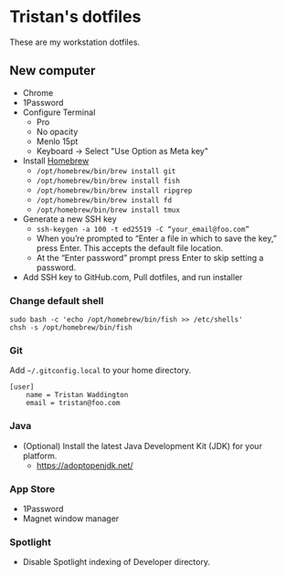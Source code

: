 # Tristan's dotfiles

These are my workstation dotfiles.

## New computer

- Chrome
- 1Password
- Configure Terminal
    - Pro
    - No opacity
    - Menlo 15pt
    - Keyboard -> Select "Use Option as Meta key"
- Install [Homebrew](https://brew.sh/)
  - `/opt/homebrew/bin/brew install git`
  - `/opt/homebrew/bin/brew install fish`
  - `/opt/homebrew/bin/brew install ripgrep`
  - `/opt/homebrew/bin/brew install fd`
  - `/opt/homebrew/bin/brew install tmux`
- Generate a new SSH key
  - `ssh-keygen -a 100 -t ed25519 -C “your_email@foo.com”`
  - When you’re prompted to “Enter a file in which to save the key,” press Enter. This accepts the default file location.
  - At the “Enter password” prompt press Enter to skip setting a password.
- Add SSH key to GitHub.com, Pull dotfiles, and run installer

### Change default shell

```
sudo bash -c 'echo /opt/homebrew/bin/fish >> /etc/shells'
chsh -s /opt/homebrew/bin/fish
```

### Git

Add `~/.gitconfig.local` to your home directory.

```
[user]
    name = Tristan Waddington
    email = tristan@foo.com
```

### Java

- (Optional) Install the latest Java Development Kit (JDK) for your platform.
  - https://adoptopenjdk.net/

### App Store

- 1Password
- Magnet window manager

### Spotlight

- Disable Spotlight indexing of Developer directory.
